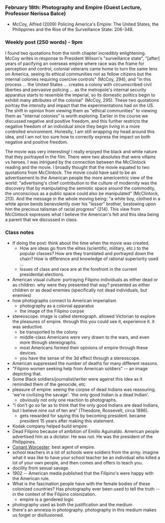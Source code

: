 ### February 18th: Photography and Empire (Guest Lecture, Professor Nerissa Balce)

- McCoy, Alfred (2009) Policing America's Empire: The United States, the Philippines and the Rise of the Surveillance State: 206-348.

### Weekly post (250 words) - 9pm

I found two quotations from the ninth chapter incredibly enlightening. McCoy writes in response to President Wilson's "surveillance state", "[after] years of pacifying an overseas empire where race was the frame for perception and control, colonial veterans came home to turn the same lens on America, seeing its ethical communities not as fellow citizens but the internal colonies requiring coercive controls" (McCoy, 294), and "in this process ... the United States ... creates a colony with circumscribed civil liberties and pervasive policing ... as the metropole's internal security apparatus starts to resemble the imperial, so its domestic politics begin to exhibit many attributes of the colonial" (McCoy, 295). These two quotations portray the intensity and impact that the experimentations had on the US. The shift in opinion from viewing them as "ethical communities" to viewing them as "internal colonies" is worth exploring. Earlier in the course we discussed negative and positive freedom, and this further restricts the negative freedom of an individual since they begin living in a more controlled environment. Honestly, I am still wrapping my head around this idea, and I am not too sure how to correctly express the impact on both negative and positive freedom.

The movie was very interesting! I really enjoyed the black and white nature that they portrayed in the film. There were two absolutes that were villains vs heroes. I was intrigued by the connection between the McClintock reading and the movie. I broadly thought that the movie equated to two quotations from McClintock. The movie could have said to be an advertisement to the American people the more americentric view of the world: "advertising's chief contribution to the culture of modernity was the discovery that by manipulating the semiotic space around the commodity, the unconscious as a public space could also be manipulated" (McClintock, 213). And the message in the whole moving being: "a white boy, clothed in a white apron bends benevolently over his "lesser" brother, bestowing upon him the precious talisman of racial progress" (214). This view from McClintock expresses what I believe the American's felt and this idea being a parent that we discussed in class.

### Class notes

- If doing the post: think about the time when the movie was created.
    - How are ideas go from the elites (scientific, military, etc.) to the popular classes? How are they translated and portrayed down the chain? How is difference and knowledge of rational superiority used ...
    - Issues of class and race are at the forefront in the current presidential elections.
- American visual culture: portraying Filipino individuals as either dead or as children. why were they presented that way? presented as either children or as dead enemies (specifically not dead individuals, but enemies)
- how photographs connect to American imperialism
    - photography as a colonial apparatus
    - the image of the Filipino corpse
- stereoscope. image is called stereograph. allowed Victorian to explore the pleasures of empire. through this you could see it, experience it. it was seductive.
    - be transported to the colony
    - middle-class Americans were very drawn to the wars, and even more through stereographs.
    - most Americans formed their opinions of empire through these devices.
    - you have the sense of the 3d effect through a stereoscope.
- American suppressed the number of deaths for many different reasons.
- "Filipino women seeking help from American soldiers" -- an image depicting that.
- Some Black soldiers/journalist/writer were against this idea as it reminded them of the genocide, etc.
- pleasure of empire: seeing the corpse of dead Indians was reassuring. 'we're civilizing the savage'. 'the only good Indian is a dead Indian'.
    - obviously not only one reaction to photographs.
- "I don't go so far as to think that the only good Indians are dead Indians, but I believe nine out of ten are" (Theodore, Roosevelt, circa 1886).
    - gets rewarded for saying this by becoming president. became president 15 years after making this statement.
- Kodak company helped build empire.
- Dead Filipino because of ambition of Emilio Aguinaldo. American people advertised him as a dictator. He was not. He was the president of the Philippines.
- [Conant Worcester](https://en.wikipedia.org/wiki/Dean_Conant_Worcester): best agent of empire.
- school teachers in a lot of schools were soldiers from the army. imagine what it was like to have your school teacher be an individual who killed a lot of your own people, and then comes and offers to teach you.
- docility from sexual savage.
- 1902 -- American media published that the Filipino's were happy with the American rule.
- What is the fascination people have with the female bodies of these colonized countries? Has photography ever been used to tell the truth -- in the context of the Filipino colonization.
    - empire is a gendered logic
- photography used as both the justification and the medium
- there's an amnesia in photography. photography in this medium makes us forget or disillusioned.
